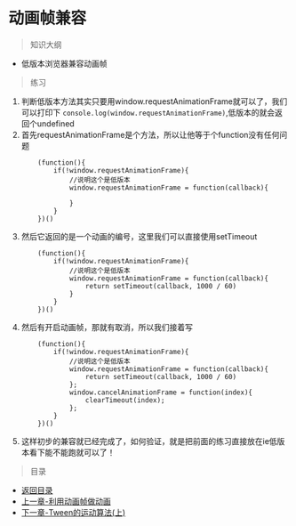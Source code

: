# 动画帧兼容

> 知识大纲
* 低版本浏览器兼容动画帧

> 练习
1. 判断低版本方法其实只要用window.requestAnimationFrame就可以了，我们可以打印下
    `console.log(window.requestAnimationFrame)`,低版本的就会返回个undefined
2. 首先requestAnimationFrame是个方法，所以让他等于个function没有任何问题
    ```
        (function(){
            if(!window.requestAnimationFrame){
                //说明这个是低版本
                window.requestAnimationFrame = function(callback){
                    
                }
            }
        })()
    ```  
3. 然后它返回的是一个动画的编号，这里我们可以直接使用setTimeout
    ```
        (function(){
            if(!window.requestAnimationFrame){
                //说明这个是低版本
                window.requestAnimationFrame = function(callback){
                    return setTimeout(callback, 1000 / 60)
                }
            }
        })()
    ```     
4. 然后有开启动画帧，那就有取消，所以我们接着写
    ```
        (function(){
            if(!window.requestAnimationFrame){
                //说明这个是低版本
                window.requestAnimationFrame = function(callback){
                    return setTimeout(callback, 1000 / 60)
                };
                window.cancelAnimationFrame = function(index){
                    clearTimeout(index);
                };
            }
        })()
    ``` 
5. 这样初步的兼容就已经完成了，如何验证，就是把前面的练习直接放在ie低版本看下能不能跑就可以了！      

> 目录
* [返回目录](../README.md)
* [上一章-利用动画帧做动画](../3-利用动画帧做动画/3-利用动画帧做动画.md)   
* [下一章-Tween的运动算法(上)](../5-Tween的运动算法(上)/5-Tween的运动算法(上).md)   
